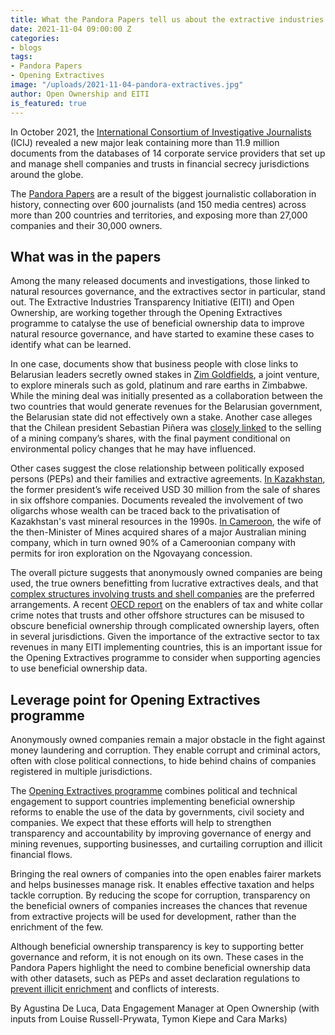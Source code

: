 ```yaml
---
title: What the Pandora Papers tell us about the extractive industries
date: 2021-11-04 09:00:00 Z
categories:
- blogs
tags:
- Pandora Papers
- Opening Extractives
image: "/uploads/2021-11-04-pandora-extractives.jpg"
author: Open Ownership and EITI
is_featured: true
---
```


In October 2021, the [International Consortium of Investigative Journalists](https://www.icij.org/investigations/paradise-papers/) (ICIJ) revealed a new major leak containing more than 11.9 million documents from the databases of 14 corporate service providers that set up and manage shell companies and trusts in financial secrecy jurisdictions around the globe.

The [Pandora Papers](https://www.icij.org/investigations/pandora-papers/) are a result of the biggest journalistic collaboration in history, connecting over 600 journalists (and 150 media centres) across more than 200 countries and territories, and exposing more than 27,000 companies and their 30,000 owners.

## What was in the papers

Among the many released documents and investigations, those linked to natural resources governance, and the extractives sector in particular, stand out. The Extractive Industries Transparency Initiative (EITI) and Open Ownership, are working together through the Opening Extractives programme to catalyse the use of beneficial ownership data to improve natural resource governance, and have started to examine these cases to identify what can be learned.

In one case, documents show that business people with close links to Belarusian leaders secretly owned stakes in [Zim Goldfields](https://www.occrp.org/en/the-pandora-papers/belarusian-elites-golden-deal-with-zimbabwe), a joint venture, to explore minerals such as gold, platinum and rare earths in Zimbabwe. While the mining deal was initially presented as a collaboration between the two countries that would generate revenues for the Belarusian government, the Belarusian state did not effectively own a stake. Another case alleges that the Chilean president Sebastian Piñera was [closely linked](https://www.labot.cl/pandora-papers-familias-pinera-y-delano-sellaron-millonaria-compraventa-de-minera-dominga-en-las-islas-virgenes-britanicas/) to the selling of a mining company’s shares, with the final payment conditional on environmental policy changes that he may have influenced.

Other cases suggest the close relationship between politically exposed persons (PEPs) and their families and extractive agreements. [In Kazakhstan](https://www.occrp.org/en/the-pandora-papers/secretive-offshore-maneuvers-enriched-unofficial-third-wife-of-kazakhstani-leader-nursultan-nazarbayev), the former president’s wife received USD 30 million from the sale of shares in six offshore companies. Documents revealed the involvement of two oligarchs whose wealth can be traced back to the privatisation of Kazakhstan's vast mineral resources in the 1990s. [In Cameroon](https://www.lemonde.fr/afrique/article/2021/10/04/pandora-papers-au-cameroun-comment-l-epouse-d-un-ministre-des-mines-est-devenue-actionnaire-d-un-groupe-minier-australien_6097104_3212.html), the wife of the then-Minister of Mines acquired shares of a major Australian mining company, which in turn owned 90% of a Cameroonian company with permits for iron exploration on the Ngovayang concession.

The overall picture suggests that anonymously owned companies are being used, the true owners benefitting from lucrative extractives deals, and that [complex structures involving trusts and shell companies](https://amabhungane.org/stories/pandora-papers-inside-zimbabwean-tycoon-billy-rautenbachs-offshore-family-trust/) are the preferred arrangements. A recent [OECD report](https://www.oecd.org/tax/crime/ending-the-shell-game-cracking-down-on-the-professionals-who-enable-tax-and-white-collar-crimes.pdf) on the enablers of tax and white collar crime notes that trusts and other offshore structures can be misused to obscure beneficial ownership through complicated ownership layers, often in several jurisdictions. Given the importance of the extractive sector to tax revenues in many EITI implementing countries, this is an important issue for the Opening Extractives programme to consider when supporting agencies to use beneficial ownership data.

## Leverage point for Opening Extractives programme

Anonymously owned companies remain a major obstacle in the fight against money laundering and corruption. They enable corrupt and criminal actors, often with close political connections, to hide behind chains of companies registered in multiple jurisdictions.

The [Opening Extractives programme](https://www.youtube.com/watch?v=RCUeu1F7mJE) combines political and technical engagement to support countries implementing beneficial ownership reforms to enable the use of the data by governments, civil society and companies. We expect that these efforts will help to strengthen transparency and accountability by improving governance of energy and mining revenues, supporting businesses, and curtailing corruption and illicit financial flows.

Bringing the real owners of companies into the open enables fairer markets and helps businesses manage risk. It enables effective taxation and helps tackle corruption. By reducing the scope for corruption, transparency on the beneficial owners of companies increases the chances that revenue from extractive projects will be used for development, rather than the enrichment of the few.

Although beneficial ownership transparency is key to supporting better governance and reform, it is not enough on its own. These cases in the Pandora Papers highlight the need to combine beneficial ownership data with other datasets, such as PEPs and asset declaration regulations to [prevent illicit enrichment](https://www.timesofisrael.com/former-justice-minister-billionaire-among-israelis-named-in-pandora-papers/) and conflicts of interests.

By Agustina De Luca, Data Engagement Manager at Open Ownership (with inputs from Louise Russell-Prywata, Tymon Kiepe and Cara Marks)